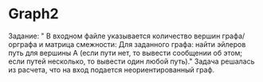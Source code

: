 # Graph2
Задание: " В входном файле указывается количество вершин графа/орграфа и матрица смежности: Для заданного графа: найти эйлеров путь для вершины А (если пути нет, то вывести сообщении об этом; если путей несколько, то вывести один любой путь)."
Задача решалась из расчета, что на вход подается неориентированный граф. 
